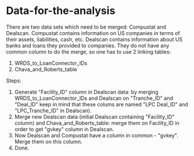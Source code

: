 # Data-for-the-analysis

There are two data sets which need to be merged: Compustat and
Dealscan.
Compustat contains information on US companies in terms
of their assets, liabilities, cash, etc.
Dealscan contains information about US banks and loans they provided
to companies. 
They do not have any common column to do the merge, so one has to 
use 2 linking tables:
1. WRDS_to_LoanConnector_IDs
2. Chava_and_Roberts_table

Steps:
1. Generate "Facility_ID" column in Dealscan data: by merging
WRDS_to_LoanConnector_IDs and Dealscan on "Tranche_ID" and
"Deal_ID" keep in mind that these colums are named "LPC Deal_ID"
and "LPC_Tranche_ID" in Dealscan).
2. Merge new Dealscan data (initial Dealscan containing
"Facility_ID" column) and Chava_and_Roberts_table: merge them on
Facility_ID in order to get "gvkey" column in Dealscan.
3. Now Dealscan and Compustat have a column in common - "gvkey". Merge them on this column. 
4. Done.